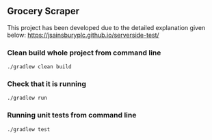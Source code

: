 ## Grocery Scraper
This project has been developed due to the detailed explanation given below:
https://jsainsburyplc.github.io/serverside-test/

### Clean build whole project from command line
```
./gradlew clean build
```

### Check that it is running
```
./gradlew run
```

### Running unit tests from command line
```
./gradlew test
```